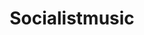 ---
title: Socialistmusic
crosslinks:
- Anarchism
- Martial_Industrial
- atmosphericmetal
- punk
- SovietHistory
- translator
---